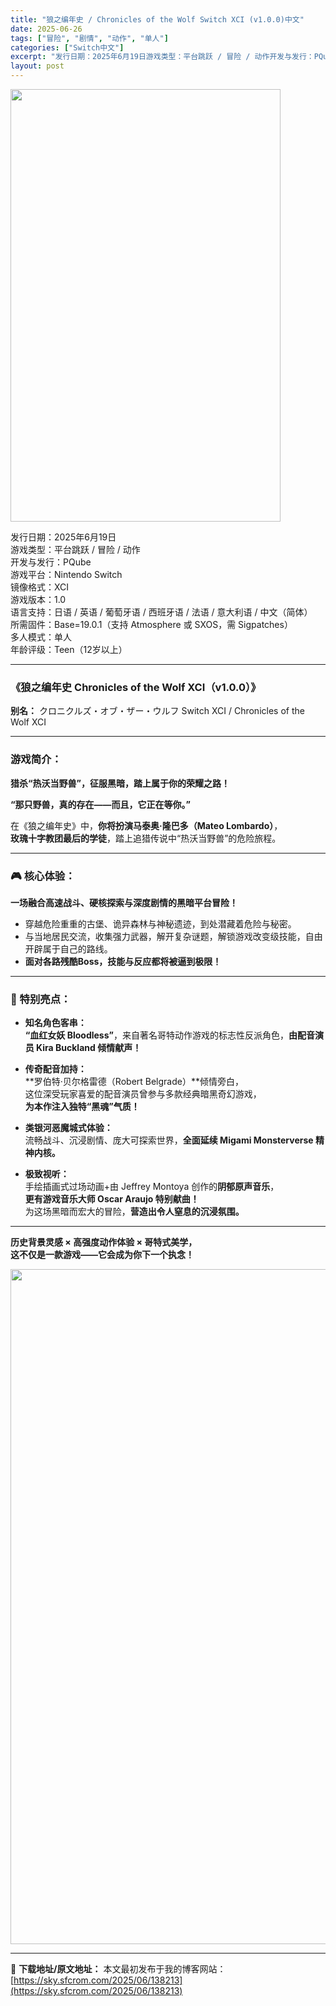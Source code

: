 ```yaml
---
title: "狼之编年史 / Chronicles of the Wolf Switch XCI (v1.0.0)中文"
date: 2025-06-26
tags: ["冒险", "剧情", "动作", "单人"]
categories: ["Switch中文"]
excerpt: "发行日期：2025年6月19日游戏类型：平台跳跃 / 冒险 / 动作开发与发行：PQube游戏平台：Nintendo Switch镜像格式：XCI游戏版本：1.0语言支持：日语 / 英语 / 葡萄牙语 / 西班牙语 / 法语 / 意大利语 / 中文（简体）所需固件：Base=19.0.1（支持 At&hellip;"
layout: post
---
```


<img class="aligncenter size-full wp-image-138198" src="https://sky.sfcrom.com/wp-content/uploads/2025/06/2025062608372851.webp" alt="" width="432" height="692" />
<p data-start="19" data-end="250">发行日期：2025年6月19日<br data-start="34" data-end="37" />游戏类型：平台跳跃 / 冒险 / 动作<br data-start="56" data-end="59" />开发与发行：PQube<br data-start="70" data-end="73" />游戏平台：Nintendo Switch<br data-start="93" data-end="96" />镜像格式：XCI<br data-start="104" data-end="107" />游戏版本：1.0<br data-start="115" data-end="118" />语言支持：日语 / 英语 / 葡萄牙语 / 西班牙语 / 法语 / 意大利语 / 中文（简体）<br data-start="165" data-end="168" />所需固件：Base=19.0.1（支持 Atmosphere 或 SXOS，需 Sigpatches）<br data-start="219" data-end="222" />多人模式：单人<br data-start="229" data-end="232" />年龄评级：Teen（12岁以上）</p>


<hr data-start="252" data-end="255" />

<h3 data-start="257" data-end="305">《狼之编年史 Chronicles of the Wolf XCI（v1.0.0）》</h3>
<p data-start="307" data-end="373"><strong data-start="307" data-end="314">别名：</strong> クロニクルズ・オブ・ザー・ウルフ Switch XCI / Chronicles of the Wolf XCI</p>


<hr data-start="375" data-end="378" />

<h3 data-start="380" data-end="389">游戏简介：</h3>
<p data-start="391" data-end="421"><strong data-start="391" data-end="421">猎杀“热沃当野兽”，征服黑暗，踏上属于你的荣耀之路！</strong></p>
<p data-start="423" data-end="449"><strong data-start="423" data-end="449">“那只野兽，真的存在——而且，它正在等你。”</strong></p>
<p data-start="451" data-end="532">在《狼之编年史》中，<strong data-start="461" data-end="492">你将扮演马泰奥·隆巴多（Mateo Lombardo）</strong>，<br data-start="493" data-end="496" /><strong data-start="496" data-end="511">玫瑰十字教团最后的学徒</strong>，踏上追猎传说中“热沃当野兽”的危险旅程。</p>


<hr data-start="534" data-end="537" />

<h3 data-start="539" data-end="551">🎮 核心体验：</h3>
<p data-start="553" data-end="583"><strong data-start="553" data-end="583">一场融合高速战斗、硬核探索与深度剧情的黑暗平台冒险！</strong></p>

<ul>
 	<li data-start="587" data-end="622">穿越危险重重的古堡、诡异森林与神秘遗迹，到处潜藏着危险与秘密。</li>
 	<li data-start="625" data-end="673">与当地居民交流，收集强力武器，解开复杂谜题，解锁游戏改变级技能，自由开辟属于自己的路线。</li>
 	<li data-start="676" data-end="704"><strong data-start="676" data-end="704">面对各路残酷Boss，技能与反应都将被逼到极限！</strong></li>
</ul>

<hr data-start="706" data-end="709" />

<h3 data-start="711" data-end="723">🌟 特别亮点：</h3>
<ul data-start="725" data-end="1111">
 	<li data-start="725" data-end="810">
<p data-start="727" data-end="810"><strong data-start="727" data-end="738">知名角色客串：</strong><br data-start="738" data-end="741" /><strong data-start="741" data-end="761">“血红女妖 Bloodless”</strong>，来自著名哥特动作游戏的标志性反派角色，<strong data-start="781" data-end="810">由配音演员 Kira Buckland 倾情献声！</strong></p>
</li>
 	<li data-start="812" data-end="914">
<p data-start="814" data-end="914"><strong data-start="814" data-end="825">传奇配音加持：</strong><br data-start="825" data-end="828" />**罗伯特·贝尔格雷德（Robert Belgrade）**倾情旁白，<br data-start="863" data-end="866" />这位深受玩家喜爱的配音演员曾参与多款经典暗黑奇幻游戏，<br data-start="893" data-end="896" /><strong data-start="896" data-end="914">为本作注入独特“黑魂”气质！</strong></p>
</li>
 	<li data-start="916" data-end="987">
<p data-start="918" data-end="987"><strong data-start="918" data-end="932">类银河恶魔城式体验：</strong><br data-start="932" data-end="935" />流畅战斗、沉浸剧情、庞大可探索世界，<strong data-start="953" data-end="987">全面延续 Migami Monsterverse 精神内核。</strong></p>
</li>
 	<li data-start="989" data-end="1111">
<p data-start="991" data-end="1111"><strong data-start="991" data-end="1000">极致视听：</strong><br data-start="1000" data-end="1003" />手绘插画式过场动画+由 Jeffrey Montoya 创作的<strong data-start="1034" data-end="1044">阴郁原声音乐</strong>，<br data-start="1045" data-end="1048" /><strong data-start="1048" data-end="1079">更有游戏音乐大师 Oscar Araujo 特别献曲！</strong><br data-start="1079" data-end="1082" />为这场黑暗而宏大的冒险，<strong data-start="1094" data-end="1111">营造出令人窒息的沉浸氛围。</strong></p>
</li>
</ul>

<hr data-start="1113" data-end="1116" />
<p data-start="1118" data-end="1175"><strong data-start="1118" data-end="1147">历史背景灵感 × 高强度动作体验 × 哥特式美学，</strong><br data-start="1147" data-end="1150" /><strong data-start="1150" data-end="1175">这不仅是一款游戏——它会成为你下一个执念！</strong></p>
<img class="aligncenter size-full wp-image-138190" src="https://sky.sfcrom.com/wp-content/uploads/2025/06/2025062608372564.webp" alt="" width="1920" height="1080" />

---
📖 **下载地址/原文地址：** 本文最初发布于我的博客网站：[https://sky.sfcrom.com/2025/06/138213](https://sky.sfcrom.com/2025/06/138213)
